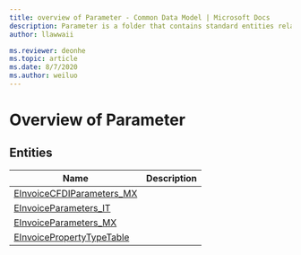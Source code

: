 ```yaml
---
title: overview of Parameter - Common Data Model | Microsoft Docs
description: Parameter is a folder that contains standard entities related to the Common Data Model.
author: llawwaii

ms.reviewer: deonhe
ms.topic: article
ms.date: 8/7/2020
ms.author: weiluo
---
```


# Overview of Parameter


## Entities

|Name|Description|
|---|---|
|[EInvoiceCFDIParameters_MX](EInvoiceCFDIParameters_MX.md)||
|[EInvoiceParameters_IT](EInvoiceParameters_IT.md)||
|[EInvoiceParameters_MX](EInvoiceParameters_MX.md)||
|[EInvoicePropertyTypeTable](EInvoicePropertyTypeTable.md)||
